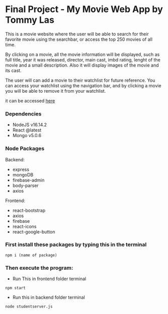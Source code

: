 # Final Project - My Movie Web App by Tommy Las

This is a movie website where the user will be able to search for their favorite movie using the searchbar, or access the top 250 movies of all time. 

By clicking on a movie, all the movie information will be displayed, such as full title, year it was released, director, main cast, imbd rating, lenght of the movie and a small description. Also it will display images of the movie and its cast.

The user will can add a movie to their watchlist for future reference. You can access your watchlist using the navigation bar, and by clicking a movie you will be able to remove it from your watchlist.

it can be accessed [here](https://bearmovies.netlify.app)


### Dependencies

* NodeJS v16.14.2
* React @latest
* Mongo v5.0.6

### Node Packages

Backend:
* express
* mongoDB
* firebase-admin
* body-parser
* axios

Frontend:
* react-bootstrap
* axios
* firebase
* react-icons
* react-google-button

### First install these packages by typing this in the terminal

```
npm i (name of package)
````

### Then execute the program:


* Run This in frontend folder terminal


```
npm start
```
* Run this in backend folder terminal

```
node studentserver.js
```

